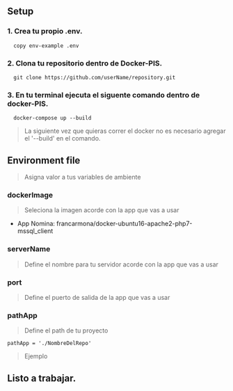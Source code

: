 ## Setup

### 1. Crea tu propio .env.
```
  copy env-example .env
```

### 2. Clona tu repositorio dentro de Docker-PIS.
```
  git clone https://github.com/userName/repository.git
```

### 3. En tu terminal ejecuta el siguente comando dentro de docker-PIS.
```
  docker-compose up --build
```
> La siguiente vez que quieras correr el docker no es necesario agregar el '--build' en el comando.



## Environment file
> Asigna valor a tus variables de ambiente

### dockerImage 
> Seleciona la imagen acorde con la app que vas a usar
* App Nomina: francarmona/docker-ubuntu16-apache2-php7-mssql_client

### serverName
> Define el nombre para tu servidor acorde con la app que vas a usar

### port
> Define el puerto de salida de la app que vas a usar

### pathApp
> Define el path de tu proyecto
```env
pathApp = './NombreDelRepo'
```
>Ejemplo


## Listo a trabajar.


